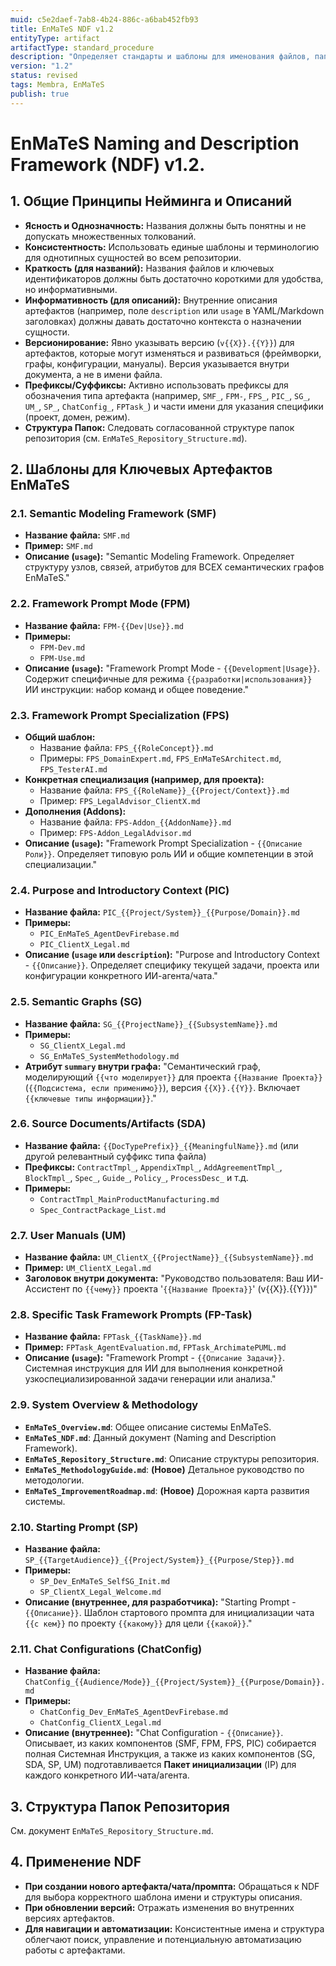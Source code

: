 ```yaml
---
muid: c5e2daef-7ab8-4b24-886c-a6bab452fb93
title: EnMaTeS NDF v1.2
entityType: artifact
artifactType: standard_procedure 
description: "Определяет стандарты и шаблоны для именования файлов, папок и описаний сущностей в рамках системы EnMaTeS. Версия 1.2 добавляет правила для новых типов артефактов (MethodologyGuide, ImprovementRoadmap, FPS_TesterAI, FPTask_AgentEvaluation) и уточняет существующие."
version: "1.2"
status: revised
tags: Membra, EnMaTeS
publish: true
---
```


# EnMaTeS Naming and Description Framework (NDF) v1.2.

## 1. Общие Принципы Нейминга и Описаний

- **Ясность и Однозначность:** Названия должны быть понятны и не допускать множественных толкований.
- **Консистентность:** Использовать единые шаблоны и терминологию для однотипных сущностей во всем репозитории.
- **Краткость (для названий):** Названия файлов и ключевых идентификаторов должны быть достаточно короткими для удобства, но информативными.
- **Информативность (для описаний):** Внутренние описания артефактов (например, поле `description` или `usage` в YAML/Markdown заголовках) должны давать достаточно контекста о назначении сущности.
- **Версионирование:** Явно указывать версию (`v{{X}}.{{Y}}`) для артефактов, которые могут изменяться и развиваться (фреймворки, графы, конфигурации, мануалы). Версия указывается внутри документа, а не в имени файла.
- **Префиксы/Суффиксы:** Активно использовать префиксы для обозначения типа артефакта (например, `SMF_`, `FPM-`, `FPS_`, `PIC_`, `SG_`, `UM_`, `SP_`, `ChatConfig_`, `FPTask_`) и части имени для указания специфики (проект, домен, режим).
- **Структура Папок:** Следовать согласованной структуре папок репозитория (см. `EnMaTeS_Repository_Structure.md`).

## 2. Шаблоны для Ключевых Артефактов EnMaTeS

### 2.1. Semantic Modeling Framework (SMF)
-   **Название файла:** `SMF.md`
-   **Пример:** `SMF.md`
-   **Описание (`usage`):** "Semantic Modeling Framework. Определяет структуру узлов, связей, атрибутов для ВСЕХ семантических графов EnMaTeS."

### 2.2. Framework Prompt Mode (FPM)
-   **Название файла:** `FPM-{{Dev|Use}}.md`
-   **Примеры:**
    -   `FPM-Dev.md`
    -   `FPM-Use.md`
-   **Описание (`usage`):** "Framework Prompt Mode - `{{Development|Usage}}`. Содержит специфичные для режима `{{разработки|использования}}` ИИ инструкции: набор команд и общее поведение."

### 2.3. Framework Prompt Specialization (FPS)
-   **Общий шаблон:**
    -   Название файла: `FPS_{{RoleConcept}}.md`
    -   Примеры: `FPS_DomainExpert.md`, `FPS_EnMaTeSArchitect.md`, `FPS_TesterAI.md`
-   **Конкретная специализация (например, для проекта):**
    -   Название файла: `FPS_{{RoleName}}_{{Project/Context}}.md`
    -   Пример: `FPS_LegalAdvisor_ClientX.md`
-   **Дополнения (Addons):**
    -   Название файла: `FPS-Addon_{{AddonName}}.md`
    -   Пример: `FPS-Addon_LegalAdvisor.md`
-   **Описание (`usage`):** "Framework Prompt Specialization - `{{Описание Роли}}`. Определяет типовую роль ИИ и общие компетенции в этой специализации."

### 2.4. Purpose and Introductory Context (PIC)
-   **Название файла:** `PIC_{{Project/System}}_{{Purpose/Domain}}.md`
-   **Примеры:**
    -   `PIC_EnMaTeS_AgentDevFirebase.md`
    -   `PIC_ClientX_Legal.md`
-   **Описание (`usage` или `description`):** "Purpose and Introductory Context - `{{Описание}}`. Определяет специфику текущей задачи, проекта или конфигурации конкретного ИИ-агента/чата."

### 2.5. Semantic Graphs (SG)
-   **Название файла:** `SG_{{ProjectName}}_{{SubsystemName}}.md`
-   **Примеры:**
    -   `SG_ClientX_Legal.md`
    -   `SG_EnMaTeS_SystemMethodology.md`
-   **Атрибут `summary` внутри графа:** "Семантический граф, моделирующий `{{что моделирует}}` для проекта `{{Название Проекта}}` (`{{Подсистема, если применимо}}`), версия `{{X}}.{{Y}}`. Включает `{{ключевые типы информации}}`."

### 2.6. Source Documents/Artifacts (SDA)
-   **Название файла:** `{{DocTypePrefix}}_{{MeaningfulName}}.md` (или другой релевантный суффикс типа файла)
-   **Префиксы:** `ContractTmpl_`, `AppendixTmpl_`, `AddAgreementTmpl_`, `BlockTmpl_`, `Spec_`, `Guide_`, `Policy_`, `ProcessDesc_` и т.д.
-   **Примеры:**
    -   `ContractTmpl_MainProductManufacturing.md`
    -   `Spec_ContractPackage_List.md`

### 2.7. User Manuals (UM)
-   **Название файла:** `UM_ClientX_{{ProjectName}}_{{SubsystemName}}.md`
-   **Пример:** `UM_ClientX_Legal.md`
-   **Заголовок внутри документа:** "Руководство пользователя: Ваш ИИ-Ассистент по `{{чему}}` проекта '`{{Название Проекта}}`' (v{{X}}.{{Y}})"

### 2.8. Specific Task Framework Prompts (FP-Task)
-   **Название файла:** `FPTask_{{TaskName}}.md`
-   **Пример:** `FPTask_AgentEvaluation.md`, `FPTask_ArchimatePUML.md`
-   **Описание (`usage`):** "Framework Prompt - `{{Описание Задачи}}`. Системная инструкция для ИИ для выполнения конкретной узкоспециализированной задачи генерации или анализа."

### 2.9. System Overview & Methodology
-   **`EnMaTeS_Overview.md`**: Общее описание системы EnMaTeS.
-   **`EnMaTeS_NDF.md`**: Данный документ (Naming and Description Framework).
-   **`EnMaTeS_Repository_Structure.md`**: Описание структуры репозитория.
-   **`EnMaTeS_MethodologyGuide.md`**: **(Новое)** Детальное руководство по методологии.
-   **`EnMaTeS_ImprovementRoadmap.md`**: **(Новое)** Дорожная карта развития системы.

### 2.10. Starting Prompt (SP)
-   **Название файла:** `SP_{{TargetAudience}}_{{Project/System}}_{{Purpose/Step}}.md`
-   **Примеры:**
    -   `SP_Dev_EnMaTeS_SelfSG_Init.md`
    -   `SP_ClientX_Legal_Welcome.md`
-   **Описание (внутреннее, для разработчика):** "Starting Prompt - `{{Описание}}`. Шаблон стартового промпта для инициализации чата `{{с кем}}` по проекту `{{какому}}` для цели `{{какой}}`."

### 2.11. Chat Configurations (ChatConfig)
-   **Название файла:** `ChatConfig_{{Audience/Mode}}_{{Project/System}}_{{Purpose/Domain}}.md`
-   **Примеры:**
    -   `ChatConfig_Dev_EnMaTeS_AgentDevFirebase.md`
    -   `ChatConfig_ClientX_Legal.md`
-   **Описание (внутреннее):** "Chat Configuration - `{{Описание}}`. Описывает, из каких компонентов (SMF, FPM, FPS, PIC) собирается полная Системная Инструкция, а также из каких компонентов (SG, SDA, SP, UM) подготавливается **Пакет инициализации** (IP) для каждого конкретного ИИ-чата/агента.

## 3. Структура Папок Репозитория
См. документ `EnMaTeS_Repository_Structure.md`.

## 4. Применение NDF
-   **При создании нового артефакта/чата/промпта:** Обращаться к NDF для выбора корректного шаблона имени и структуры описания.
-   **При обновлении версий:** Отражать изменения во внутренних версиях артефактов.
-   **Для навигации и автоматизации:** Консистентные имена и структура облегчают поиск, управление и потенциальную автоматизацию работы с артефактами.